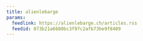 ```yaml
---
title: alienlebarge
params:
  feedlink: https://alienlebarge.ch/articles.rss
  feedid: 073b21a6680bc3f97c2afb73be9f8409
---
```

